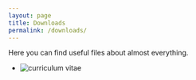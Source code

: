 ```yaml
---
layout: page
title: Downloads
permalink: /downloads/
---
```

Here you can find useful files about almost everything.

* ![curriculum vitae](https://google.com)

[jekyll-organization]: https://github.com/jekyll
